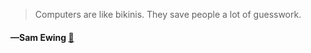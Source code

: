 > Computers are like bikinis. They save people a lot of guesswork.
  #### —Sam Ewing [:scroll:](http://quotes.stormconsultancy.co.uk/quotes/33)